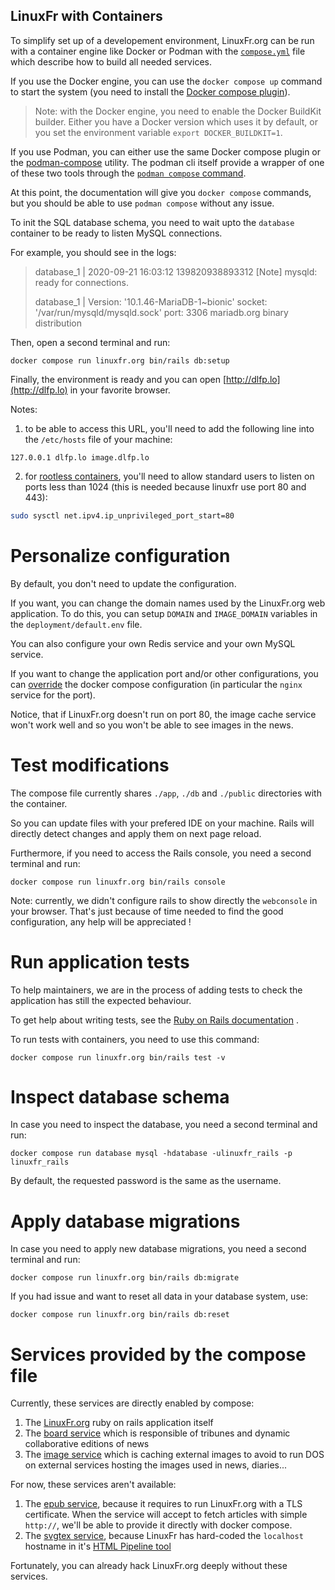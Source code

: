 LinuxFr with Containers
-----------------------

To simplify set up of a developement environment, LinuxFr.org can be
run with a container engine like Docker or Podman with the [`compose.yml`](./compose.yaml)
file which describe how to build all needed services.

If you use the Docker engine, you can use the `docker compose up` command to start the system (you
need to install the [Docker compose plugin](https://docs.docker.com/compose/)).

> Note: with the Docker engine, you need to enable the Docker BuildKit builder.
> Either you have a Docker version which uses it by default, or you set the
> environment variable `export DOCKER_BUILDKIT=1`.

If you use Podman, you can either use the same Docker compose plugin or the
[podman-compose](https://github.com/containers/podman-compose/)
utility. The podman cli itself provide a wrapper of one of these two tools through the
[`podman compose` command](https://docs.podman.io/en/latest/markdown/podman-compose.1.html).

At this point, the documentation will give you `docker compose` commands, but you should be able
to use `podman compose` without any issue.

To init the SQL database schema, you need to wait upto the `database`
container to be ready to listen MySQL connections.

For example, you should see in the logs:

> database_1       | 2020-09-21 16:03:12 139820938893312 [Note] mysqld: ready for connections.
>
> database_1       | Version: '10.1.46-MariaDB-1\~bionic'  socket: '/var/run/mysqld/mysqld.sock'  port: 3306  mariadb.org binary distribution

Then, open a second terminal and run:

```
docker compose run linuxfr.org bin/rails db:setup
```

Finally, the environment is ready and you can open [http://dlfp.lo](http://dlfp.lo)
in your favorite browser.

Notes:

1. to be able to access this URL, you'll need to add the following line
  into the `/etc/hosts` file of your machine:
  
  ```
  127.0.0.1 dlfp.lo image.dlfp.lo
  ```

2. for [rootless containers](https://rootlesscontaine.rs/), you'll need
  to allow standard users to listen on ports less than 1024
  (this is needed because linuxfr use port 80 and 443):

  ```sh
  sudo sysctl net.ipv4.ip_unprivileged_port_start=80
  ```


Personalize configuration
=========================

By default, you don't need to update the configuration.

If you want, you can change the domain names used by the LinuxFr.org
web application. To do this, you can setup `DOMAIN` and `IMAGE_DOMAIN`
variables in the `deployment/default.env` file.

You can also configure your own Redis service and your own MySQL
service.

If you want to change the application port and/or other configurations, you can
[override](https://docs.docker.com/compose/extends/)
the docker compose configuration (in particular the `nginx` service for
the port).

Notice, that if LinuxFr.org doesn't run on port 80, the image cache
service won't work well and so you won't be able to see images in the news.

Test modifications
==================

The compose file currently shares `./app`, `./db` and
`./public` directories with the container.

So you can update files with your prefered IDE on your machine. Rails
will directly detect changes and apply them on next page reload.

Furthermore, if you need to access the Rails console, you need a second
terminal and run:

```
docker compose run linuxfr.org bin/rails console
```

Note: currently, we didn't configure rails to show directly the
`webconsole` in your browser. That's just because of time needed to
find the good configuration, any help will be appreciated !

Run application tests
=====================

To help maintainers, we are in the process of adding tests to check the
application has still the expected behaviour.

To get help about writing tests, see the 
[Ruby on Rails documentation](https://guides.rubyonrails.org/testing.html#the-rails-test-runner)
.

To run tests with containers, you need to use this command:

```
docker compose run linuxfr.org bin/rails test -v
```

Inspect database schema
=======================

In case you need to inspect the database, you need a second terminal
and run:

```
docker compose run database mysql -hdatabase -ulinuxfr_rails -p linuxfr_rails
```

By default, the requested password is the same as the username.

Apply database migrations
=========================

In case you need to apply new database migrations, you need a second
terminal and run:

```
docker compose run linuxfr.org bin/rails db:migrate
```

If you had issue and want to reset all data in your database system,
use:

```
docker compose run linuxfr.org bin/rails db:reset
```

Services provided by the compose file
=======================================

Currently, these services are directly enabled by compose:

1. The [LinuxFr.org](https://github.com/linuxfrorg/linuxfr.org)
ruby on rails application itself
2. The [board service](https://github.com/linuxfrorg/board-sse-linuxfr.org)
which is responsible of tribunes and dynamic collaborative editions
of news
3. The [image service](https://github.com/linuxfrorg/img-LinuxFr.org)
which is caching external images to avoid to
run DOS on external services hosting the images used in news, diaries...

For now, these services aren't available:

1. The [epub service](https://github.com/linuxfrorg/epub-LinuxFr.org),
because it requires to run 
LinuxFr.org with a TLS certificate. When the service will accept to
fetch articles with simple `http://`, we'll be able to provide it
directly with docker compose.
2. The [svgtex service](https://github.com/linuxfrorg/svgtex), because LinuxFr
has hard-coded the `localhost`
hostname in it's [HTML Pipeline tool](https://github.com/linuxfrorg/html-pipeline-linuxfr/blob/linuxfr/lib/html/pipeline/linuxfr.rb#L8)

Fortunately, you can already hack LinuxFr.org deeply without these services.

